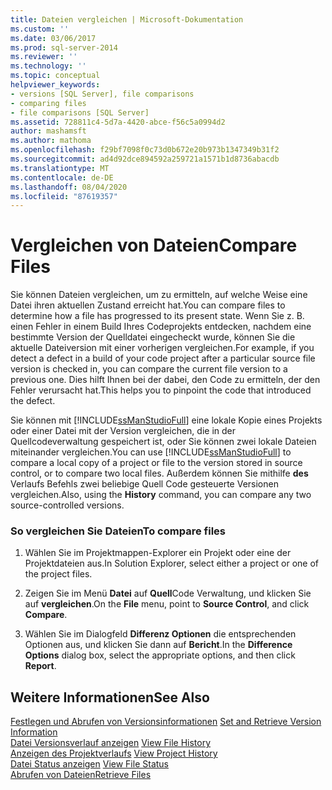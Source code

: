 ```yaml
---
title: Dateien vergleichen | Microsoft-Dokumentation
ms.custom: ''
ms.date: 03/06/2017
ms.prod: sql-server-2014
ms.reviewer: ''
ms.technology: ''
ms.topic: conceptual
helpviewer_keywords:
- versions [SQL Server], file comparisons
- comparing files
- file comparisons [SQL Server]
ms.assetid: 728811c4-5d7a-4420-abce-f56c5a0994d2
author: mashamsft
ms.author: mathoma
ms.openlocfilehash: f29bf7098f0c73d0b672e20b973b1347349b31f2
ms.sourcegitcommit: ad4d92dce894592a259721a1571b1d8736abacdb
ms.translationtype: MT
ms.contentlocale: de-DE
ms.lasthandoff: 08/04/2020
ms.locfileid: "87619357"
---
```

# <a name="compare-files"></a><span data-ttu-id="9db8d-102">Vergleichen von Dateien</span><span class="sxs-lookup"><span data-stu-id="9db8d-102">Compare Files</span></span>
  <span data-ttu-id="9db8d-103">Sie können Dateien vergleichen, um zu ermitteln, auf welche Weise eine Datei ihren aktuellen Zustand erreicht hat.</span><span class="sxs-lookup"><span data-stu-id="9db8d-103">You can compare files to determine how a file has progressed to its present state.</span></span> <span data-ttu-id="9db8d-104">Wenn Sie z. B. einen Fehler in einem Build Ihres Codeprojekts entdecken, nachdem eine bestimmte Version der Quelldatei eingecheckt wurde, können Sie die aktuelle Dateiversion mit einer vorherigen vergleichen.</span><span class="sxs-lookup"><span data-stu-id="9db8d-104">For example, if you detect a defect in a build of your code project after a particular source file version is checked in, you can compare the current file version to a previous one.</span></span> <span data-ttu-id="9db8d-105">Dies hilft Ihnen bei der dabei, den Code zu ermitteln, der den Fehler verursacht hat.</span><span class="sxs-lookup"><span data-stu-id="9db8d-105">This helps you to pinpoint the code that introduced the defect.</span></span>  
  
 <span data-ttu-id="9db8d-106">Sie können mit [!INCLUDE[ssManStudioFull](../includes/ssmanstudiofull-md.md)] eine lokale Kopie eines Projekts oder einer Datei mit der Version vergleichen, die in der Quellcodeverwaltung gespeichert ist, oder Sie können zwei lokale Dateien miteinander vergleichen.</span><span class="sxs-lookup"><span data-stu-id="9db8d-106">You can use [!INCLUDE[ssManStudioFull](../includes/ssmanstudiofull-md.md)] to compare a local copy of a project or file to the version stored in source control, or to compare two local files.</span></span> <span data-ttu-id="9db8d-107">Außerdem können Sie mithilfe **des** Verlaufs Befehls zwei beliebige Quell Code gesteuerte Versionen vergleichen.</span><span class="sxs-lookup"><span data-stu-id="9db8d-107">Also, using the **History** command, you can compare any two source-controlled versions.</span></span>  
  
### <a name="to-compare-files"></a><span data-ttu-id="9db8d-108">So vergleichen Sie Dateien</span><span class="sxs-lookup"><span data-stu-id="9db8d-108">To compare files</span></span>  
  
1.  <span data-ttu-id="9db8d-109">Wählen Sie im Projektmappen-Explorer ein Projekt oder eine der Projektdateien aus.</span><span class="sxs-lookup"><span data-stu-id="9db8d-109">In Solution Explorer, select either a project or one of the project files.</span></span>  
  
2.  <span data-ttu-id="9db8d-110">Zeigen Sie im Menü **Datei** auf **Quell**Code Verwaltung, und klicken Sie auf **vergleichen**.</span><span class="sxs-lookup"><span data-stu-id="9db8d-110">On the **File** menu, point to **Source Control**, and click **Compare**.</span></span>  
  
3.  <span data-ttu-id="9db8d-111">Wählen Sie im Dialogfeld **Differenz Optionen** die entsprechenden Optionen aus, und klicken Sie dann auf **Bericht**.</span><span class="sxs-lookup"><span data-stu-id="9db8d-111">In the **Difference Options** dialog box, select the appropriate options, and then click **Report**.</span></span>  
  
## <a name="see-also"></a><span data-ttu-id="9db8d-112">Weitere Informationen</span><span class="sxs-lookup"><span data-stu-id="9db8d-112">See Also</span></span>  
 <span data-ttu-id="9db8d-113">[Festlegen und Abrufen von Versionsinformationen](../../2014/database-engine/set-and-retrieve-version-information.md) </span><span class="sxs-lookup"><span data-stu-id="9db8d-113">[Set and Retrieve Version Information](../../2014/database-engine/set-and-retrieve-version-information.md) </span></span>  
 <span data-ttu-id="9db8d-114">[Datei Versionsverlauf anzeigen](../../2014/database-engine/view-file-history.md) </span><span class="sxs-lookup"><span data-stu-id="9db8d-114">[View File History](../../2014/database-engine/view-file-history.md) </span></span>  
 <span data-ttu-id="9db8d-115">[Anzeigen des Projektverlaufs](../../2014/database-engine/view-project-history.md) </span><span class="sxs-lookup"><span data-stu-id="9db8d-115">[View Project History](../../2014/database-engine/view-project-history.md) </span></span>  
 <span data-ttu-id="9db8d-116">[Datei Status anzeigen](../../2014/database-engine/view-file-status.md) </span><span class="sxs-lookup"><span data-stu-id="9db8d-116">[View File Status](../../2014/database-engine/view-file-status.md) </span></span>  
 [<span data-ttu-id="9db8d-117">Abrufen von Dateien</span><span class="sxs-lookup"><span data-stu-id="9db8d-117">Retrieve Files</span></span>](../../2014/database-engine/retrieve-files.md)  
  
  
